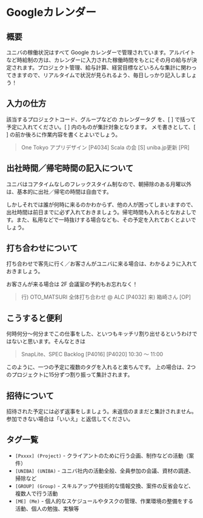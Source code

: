 # Googleカレンダー

## 概要

ユニバの稼働状況はすべて Google カレンダーで管理されています。アルバイトなど時給制の方は、カレンダーに入力された稼働時間をもとにその月の給与が決定されます。プロジェクト管理、給与計算、経営目標などいろんな集計に関わってきますので、リアルタイムで状況が見られるよう、毎日しっかり記入しましょう！

## 入力の仕方

該当するプロジェクトコード、グループなどの カレンダータグ を、[ ] で括って予定に入れてください。[ ] 内のものが集計対象となります。
メモ書きとして、[ ] の前か後ろに作業内容を書くとよいでしょう。

> One Tokyo アプリデザイン [P4034]
> Scala の会 [S]
> uniba.jp更新 [PR]

## 出社時間／帰宅時間の記入について

ユニバはコアタイムなしのフレックスタイム制なので、朝掃除のある月曜以外は、基本的に出社／帰宅の時間は自由です。

しかしそれでは誰が何時に来るのかわからず、他の人が困ってしまいますので、出社時間は前日までに必ず入れておきましょう。帰宅時間も入れるとなおよしです。また、私用などで一時抜けする場合なども、その予定を入れておくとよいでしょう。

## 打ち合わせについて

打ち合わせで客先に行く／お客さんがユニバに来る場合は、わかるように入れておきましょう。

お客さんが来る場合は 2F 会議室の予約もお忘れなく！

> 行) OTO_MATSURI 全体打ち合わせ @ ALC [P4032]
> 来) 箱崎さん [OP]

## こうすると便利

何時何分～何分までこの仕事をした、といつもキッチリ割り出せるというわけではないと思います。そんなときは

> SnapLite、SPEC Backlog [P4016] [P4020]
> 10:30 ～ 11:00

このように、一つの予定に複数のタグを入れると楽ちんです。
上の場合は、2つのプロジェクトに15分ずつ割り振って集計されます。

## 招待について

招待された予定には必ず返事をしましょう。未返信のままだと集計されません。
参加できない場合は「いいえ」と返信してください。

## タグ一覧

- `[Pxxxx] (Project)` - クライアントのために行う企画、制作などの活動（案件）
- `[UNIBA] (UNIBA)` - ユニバ社内の活動全般、全員参加の会議、資材の調達、掃除など
- `[GROUP] (Group)` - スキルアップや技術的な情報交換、案件の反省会など、複数人で行う活動
- `[ME] (Me)` - 個人的なスケジュールやタスクの管理、作業環境の整備をする活動、個人の勉強、実験等
